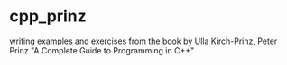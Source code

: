 # cpp_prinz
writing examples and exercises from the book by Ulla Kirch-Prinz, Peter Prinz "A Complete Guide to Programming in C++"
